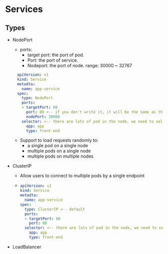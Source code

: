 # Services

## Types
- NodePort
    - ports:
        - target port: the port of pod. 
        - Port: the port of service.
        - Nodeport: the port of node. range: 30000 ~ 32767
    ```yaml
      apiVersion: v1
      kind: Service
      metadta:
        name: app-service
      spec:
        type: NodePort
        ports:
        - targetPort: 80
          port: 80 <-- if you don't write it, it will be the same as the targetPort
          nodePort: 30000
        selector: <-- there are lots of pod in the node, we need to select a specific pod by label
          app: app
          type: front-end
    ```
    - Support to load requests randomly to:
        - a single pod on a single node
        - multiple pods on a single node
        - multiple pods on multiple nodes
- ClusterIP
    - Allow users to connect to multiple pods by a single endpoint
    - ```yaml
      apiVersion: v1
      kind: Service
      metadta:
        name: app-service
      spec:
        type: ClusterIP <-- default
        ports:
        - targetPort: 80
          port: 80
        selector: <-- there are lots of pod in the node, we need to select a specific pod by label
          app: app
          type: front-end
      ```
    
- LoadBalancer
